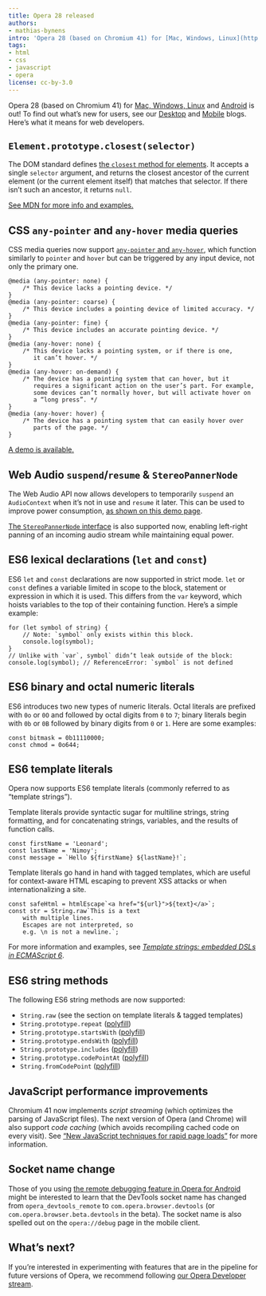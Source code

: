 ```yaml
---
title: Opera 28 released
authors:
- mathias-bynens
intro: 'Opera 28 (based on Chromium 41) for [Mac, Windows, Linux](http://www.opera.com/computer) and [Android](http://www.opera.com/mobile/operabrowser/android) is out! To find out what’s new for users, see our [Desktop](http://blogs.opera.com/desktop/2015/03/bookmarks-syncing-opera-28/) and [Mobile](http://blogs.opera.com/mobile/2015/03/bookmarks-sync-opera-android-ios/) blogs. Here’s what it means for web developers.'
tags:
- html
- css
- javascript
- opera
license: cc-by-3.0
---
```


Opera 28 (based on Chromium 41) for [Mac, Windows, Linux](http://www.opera.com/computer) and [Android](http://www.opera.com/mobile/operabrowser/android) is out! To find out what’s new for users, see our [Desktop](http://blogs.opera.com/desktop/2015/03/bookmarks-syncing-opera-28/) and [Mobile](http://blogs.opera.com/mobile/2015/03/bookmarks-sync-opera-android-ios/) blogs. Here’s what it means for web developers.

## `Element.prototype.closest(selector)`

The DOM standard defines [the `closest` method for elements](https://dom.spec.whatwg.org/#dom-element-closest). It accepts a single `selector` argument, and returns the closest ancestor of the current element (or the current element itself) that matches that selector. If there isn’t such an ancestor, it returns `null`.

[See MDN for more info and examples.](https://developer.mozilla.org/en-US/docs/Web/API/Element/closest)

## CSS `any-pointer` and `any-hover` media queries

CSS media queries now support [`any-pointer` and `any-hover`](http://dev.w3.org/csswg/mediaqueries-4/#any-input), which function similarly to `pointer` and `hover` but can be triggered by any input device, not only the primary one.

	@media (any-pointer: none) {
		/* This device lacks a pointing device. */
	}
	@media (any-pointer: coarse) {
		/* This device includes a pointing device of limited accuracy. */
	}
	@media (any-pointer: fine) {
		/* This device includes an accurate pointing device. */
	}
	@media (any-hover: none) {
		/* This device lacks a pointing system, or if there is one,
		   it can’t hover. */
	}
	@media (any-hover: on-demand) {
		/* The device has a pointing system that can hover, but it
		   requires a significant action on the user’s part. For example,
		   some devices can’t normally hover, but will activate hover on
		   a “long press”. */
	}
	@media (any-hover: hover) {
		/* The device has a pointing system that can easily hover over
		   parts of the page. */
	}

[A demo is available.](https://googlechrome.github.io/samples/media-hover-pointer/)

## Web Audio `suspend`/`resume` & `StereoPannerNode`

The Web Audio API now allows developers to temporarily `suspend` an `AudioContext` when it’s not in use and `resume` it later. This can be used to improve power consumption, [as shown on this demo page](https://googlechrome.github.io/samples/webaudio-suspend-resume/).

[The `StereoPannerNode` interface](https://webaudio.github.io/web-audio-api/#the-stereopannernode-interface) is also supported now, enabling left-right panning of an incoming audio stream while maintaining equal power.

## ES6 lexical declarations (`let` and `const`)

ES6 `let` and `const` declarations are now supported in strict mode. `let` or `const` defines a variable limited in scope to the block, statement or expression in which it is used. This differs from the `var` keyword, which hoists variables to the top of their containing function. Here’s a simple example:

	for (let symbol of string) {
		// Note: `symbol` only exists within this block.
		console.log(symbol);
	}
	// Unlike with `var`, symbol` didn’t leak outside of the block:
	console.log(symbol); // ReferenceError: `symbol` is not defined

## ES6 binary and octal numeric literals

ES6 introduces two new types of numeric literals. Octal literals are prefixed with `0o` or `0O` and followed by octal digits from `0` to `7`; binary literals begin with `0b` or `0B` followed by binary digits from `0` or `1`. Here are some examples:

	const bitmask = 0b11110000;
	const chmod = 0o644;

## ES6 template literals

Opera now supports ES6 template literals (commonly referred to as “template strings”).

Template literals provide syntactic sugar for multiline strings, string formatting, and for concatenating strings, variables, and the results of function calls.

	const firstName = 'Leonard';
	const lastName = 'Nimoy';
	const message = `Hello ${firstName} ${lastName}!`;

Template literals go hand in hand with tagged templates, which are useful for context-aware HTML escaping to prevent XSS attacks or when internationalizing a site.

	const safeHtml = htmlEscape`<a href="${url}">${text}</a>`;
	const str = String.raw`This is a text
		with multiple lines.
		Escapes are not interpreted, so
		e.g. \n is not a newline.`;

For more information and examples, see [_Template strings: embedded DSLs in ECMAScript 6_](http://www.2ality.com/2011/09/quasi-literals.html).

## ES6 string methods

The following ES6 string methods are now supported:

* `String.raw` (see the section on template literals & tagged templates)
* `String.prototype.repeat` ([polyfill](https://github.com/mathiasbynens/String.prototype.repeat))
* `String.prototype.startsWith` ([polyfill](https://github.com/mathiasbynens/String.prototype.startsWith))
* `String.prototype.endsWith` ([polyfill](https://github.com/mathiasbynens/String.prototype.endsWith))
* `String.prototype.includes` ([polyfill](https://github.com/mathiasbynens/String.prototype.includes))
* `String.prototype.codePointAt` ([polyfill](https://github.com/mathiasbynens/String.prototype.codePointAt))
* `String.fromCodePoint` ([polyfill](https://github.com/mathiasbynens/String.fromCodePoint))

## JavaScript performance improvements

Chromium 41 now implements _script streaming_ (which optimizes the parsing of JavaScript files). The next version of Opera (and Chrome) will also support _code caching_ (which avoids recompiling cached code on every visit). See [“New JavaScript techniques for rapid page loads”](http://blog.chromium.org/2015/03/new-javascript-techniques-for-rapid.html) for more information.

## Socket name change

Those of you using [the remote debugging feature in Opera for Android](https://dev.opera.com/articles/remotely-debugging-opera-for-android/) might be interested to learn that the DevTools socket name has changed from `opera_devtools_remote` to `com.opera.browser.devtools` (or `com.opera.browser.beta.devtools` in the beta). The socket name is also spelled out on the `opera://debug` page in the mobile client.

## What’s next?

If you’re interested in experimenting with features that are in the pipeline for future versions of Opera, we recommend following [our Opera Developer stream](http://www.opera.com/developer).
